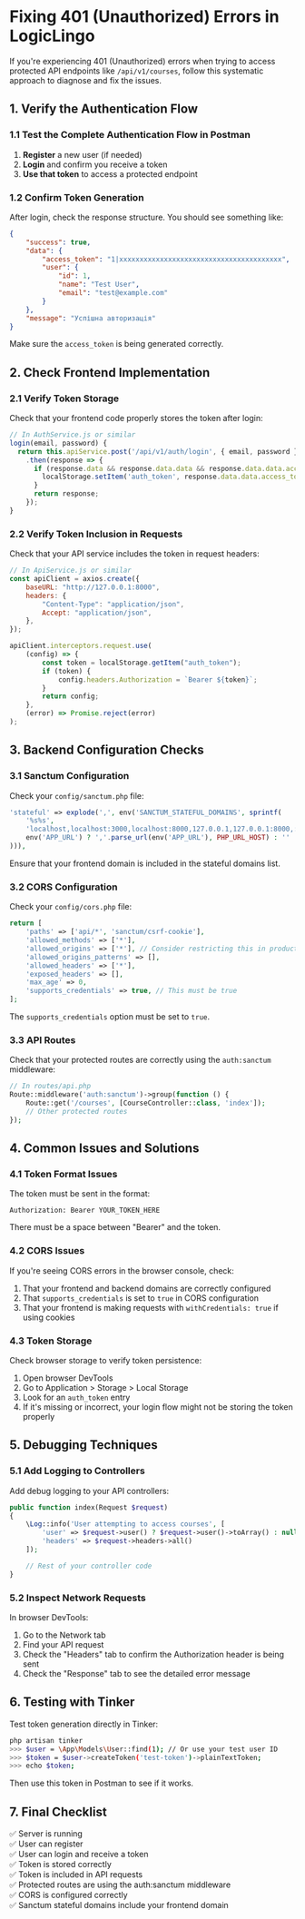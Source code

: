 # Fixing 401 (Unauthorized) Errors in LogicLingo

If you're experiencing 401 (Unauthorized) errors when trying to access protected API endpoints like `/api/v1/courses`, follow this systematic approach to diagnose and fix the issues.

## 1. Verify the Authentication Flow

### 1.1 Test the Complete Authentication Flow in Postman

1. **Register** a new user (if needed)
2. **Login** and confirm you receive a token
3. **Use that token** to access a protected endpoint

### 1.2 Confirm Token Generation

After login, check the response structure. You should see something like:

```json
{
    "success": true,
    "data": {
        "access_token": "1|xxxxxxxxxxxxxxxxxxxxxxxxxxxxxxxxxxxxxxxx",
        "user": {
            "id": 1,
            "name": "Test User",
            "email": "test@example.com"
        }
    },
    "message": "Успішна авторизація"
}
```

Make sure the `access_token` is being generated correctly.

## 2. Check Frontend Implementation

### 2.1 Verify Token Storage

Check that your frontend code properly stores the token after login:

```javascript
// In AuthService.js or similar
login(email, password) {
  return this.apiService.post('/api/v1/auth/login', { email, password })
    .then(response => {
      if (response.data && response.data.data && response.data.data.access_token) {
        localStorage.setItem('auth_token', response.data.data.access_token);
      }
      return response;
    });
}
```

### 2.2 Verify Token Inclusion in Requests

Check that your API service includes the token in request headers:

```javascript
// In ApiService.js or similar
const apiClient = axios.create({
    baseURL: "http://127.0.0.1:8000",
    headers: {
        "Content-Type": "application/json",
        Accept: "application/json",
    },
});

apiClient.interceptors.request.use(
    (config) => {
        const token = localStorage.getItem("auth_token");
        if (token) {
            config.headers.Authorization = `Bearer ${token}`;
        }
        return config;
    },
    (error) => Promise.reject(error)
);
```

## 3. Backend Configuration Checks

### 3.1 Sanctum Configuration

Check your `config/sanctum.php` file:

```php
'stateful' => explode(',', env('SANCTUM_STATEFUL_DOMAINS', sprintf(
    '%s%s',
    'localhost,localhost:3000,localhost:8000,127.0.0.1,127.0.0.1:8000,::1',
    env('APP_URL') ? ','.parse_url(env('APP_URL'), PHP_URL_HOST) : ''
))),
```

Ensure that your frontend domain is included in the stateful domains list.

### 3.2 CORS Configuration

Check your `config/cors.php` file:

```php
return [
    'paths' => ['api/*', 'sanctum/csrf-cookie'],
    'allowed_methods' => ['*'],
    'allowed_origins' => ['*'], // Consider restricting this in production
    'allowed_origins_patterns' => [],
    'allowed_headers' => ['*'],
    'exposed_headers' => [],
    'max_age' => 0,
    'supports_credentials' => true, // This must be true
];
```

The `supports_credentials` option must be set to `true`.

### 3.3 API Routes

Check that your protected routes are correctly using the `auth:sanctum` middleware:

```php
// In routes/api.php
Route::middleware('auth:sanctum')->group(function () {
    Route::get('/courses', [CourseController::class, 'index']);
    // Other protected routes
});
```

## 4. Common Issues and Solutions

### 4.1 Token Format Issues

The token must be sent in the format:

```
Authorization: Bearer YOUR_TOKEN_HERE
```

There must be a space between "Bearer" and the token.

### 4.2 CORS Issues

If you're seeing CORS errors in the browser console, check:

1. That your frontend and backend domains are correctly configured
2. That `supports_credentials` is set to `true` in CORS configuration
3. That your frontend is making requests with `withCredentials: true` if using cookies

### 4.3 Token Storage

Check browser storage to verify token persistence:

1. Open browser DevTools
2. Go to Application > Storage > Local Storage
3. Look for an `auth_token` entry
4. If it's missing or incorrect, your login flow might not be storing the token properly

## 5. Debugging Techniques

### 5.1 Add Logging to Controllers

Add debug logging to your API controllers:

```php
public function index(Request $request)
{
    \Log::info('User attempting to access courses', [
        'user' => $request->user() ? $request->user()->toArray() : null,
        'headers' => $request->headers->all()
    ]);

    // Rest of your controller code
}
```

### 5.2 Inspect Network Requests

In browser DevTools:

1. Go to the Network tab
2. Find your API request
3. Check the "Headers" tab to confirm the Authorization header is being sent
4. Check the "Response" tab to see the detailed error message

## 6. Testing with Tinker

Test token generation directly in Tinker:

```bash
php artisan tinker
>>> $user = \App\Models\User::find(1); // Or use your test user ID
>>> $token = $user->createToken('test-token')->plainTextToken;
>>> echo $token;
```

Then use this token in Postman to see if it works.

## 7. Final Checklist

✅ Server is running  
✅ User can register  
✅ User can login and receive a token  
✅ Token is stored correctly  
✅ Token is included in API requests  
✅ Protected routes are using the auth:sanctum middleware  
✅ CORS is configured correctly  
✅ Sanctum stateful domains include your frontend domain
